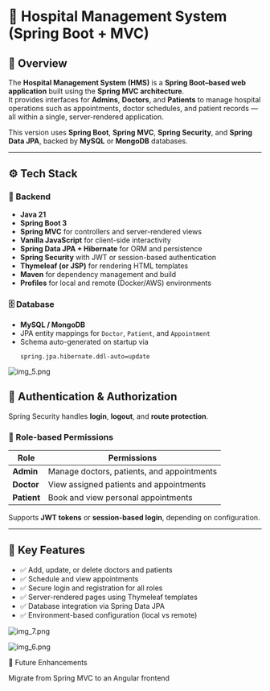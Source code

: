 # 🏥 Hospital Management System (Spring Boot + MVC)

## 📖 Overview
The **Hospital Management System (HMS)** is a **Spring Boot–based web application** built using the **Spring MVC architecture**.  
It provides interfaces for **Admins**, **Doctors**, and **Patients** to manage hospital operations such as appointments, doctor schedules, and patient records — all within a single, server-rendered application.

This version uses **Spring Boot**, **Spring MVC**, **Spring Security**, and **Spring Data JPA**, backed by **MySQL** or **MongoDB** databases.

---

## ⚙️ Tech Stack

### 🧩 Backend
- **Java 21**
- **Spring Boot 3**
- **Spring MVC** for controllers and server-rendered views
- **Vanilla JavaScript** for client-side interactivity
- **Spring Data JPA + Hibernate** for ORM and persistence
- **Spring Security** with JWT or session-based authentication
- **Thymeleaf (or JSP)** for rendering HTML templates
- **Maven** for dependency management and build
- **Profiles** for local and remote (Docker/AWS) environments

### 🗄️ Database
- **MySQL / MongoDB**
- JPA entity mappings for `Doctor`, `Patient`, and `Appointment`
- Schema auto-generated on startup via
  ```properties
  spring.jpa.hibernate.ddl-auto=update

![img_5.png](img_5.png)

## 🔐 Authentication & Authorization

Spring Security handles **login**, **logout**, and **route protection**.

### 👥 Role-based Permissions

| Role | Permissions |
|------|--------------|
| **Admin** | Manage doctors, patients, and appointments |
| **Doctor** | View assigned patients and appointments |
| **Patient** | Book and view personal appointments |

Supports **JWT tokens** or **session-based login**, depending on configuration.

---

## 🧠 Key Features

- ✅ Add, update, or delete doctors and patients
- ✅ Schedule and view appointments
- ✅ Secure login and registration for all roles
- ✅ Server-rendered pages using Thymeleaf templates
- ✅ Database integration via Spring Data JPA
- ✅ Environment-based configuration (local vs remote)


![img_7.png](img_7.png)

![img_6.png](img_6.png)

🌱 Future Enhancements

Migrate from Spring MVC to an Angular frontend